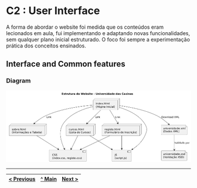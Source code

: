 # C2 : User Interface

A forma de abordar o website foi medida que os conteúdos eram lecionados em aula, fui implementando e adaptando novas funcionalidades, sem qualquer plano inicial estruturado. O foco foi sempre a experimentação prática dos conceitos ensinados.

## Interface and Common features

### Diagram


![Diagrama do Site](img/Diagrama.png)







---
[< Previous](c1.md) | [^ Main](../../../) | [Next >](c3.md)
:--- | :---: | ---: 
